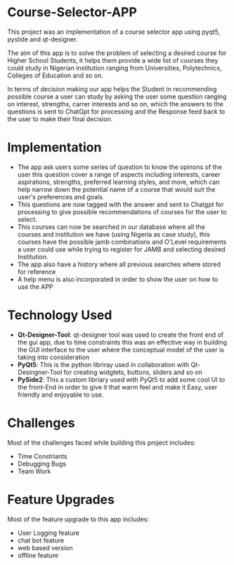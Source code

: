 # Course-Selector-APP

This project was an implementation of a course selector app using pyqt5, pyslide and qt-designer.

The aim of this app is to solve the problem of selecting a desired course for Higher School Students, it helps them provide a wide list of courses they could study in Nigerian institution ranging from Universities, Polytechnics, Colleges of Education and so on.

In terms of decision making our app helps the Student in recommending possible course a user can study by asking the user some question ranging on interest, strengths, carrer interests and so on, which the answers to the questions is sent to ChatGpt for processing and the Response feed back to the user to make their final decision.

# Implementation

* The app ask users some series of question to know the opinons of the user this question cover a range of aspects including interests, career aspirations, strengths, preferred learning styles, and more, which can help narrow down the potential name of a course that would suit the user's preferences and goals.
* This questions are now tagged with the answer and sent to Chatgpt for processing to give possible recommendations of courses for the user to select.
* This courses can now be searched in our database where all the courses and institution we have (using Nigeria as case study), this courses have the possible jamb combinations and O'Level requirements a user could use while trying to register for JAMB and selecting desired Institution.
* The app also have a history where all previous searches where stored for reference
* A help menu is also incorporated in order to show the user on how to use the APP

# Technology Used

* **Qt-Designer-Tool**: qt-designer tool was used to create the front end of the gui app, due to time constraints this was an effective way in building the GUI interface to the user where the conceptual model of the user is taking into consideration
* **PyQt5**: This is the python libriray used in collaboration with Qt-Desingner-Tool for creating widgtets, buttons, sliders and so on
* **PySide2**: This a custom libriary used with PyQt5 to add some cool UI to the front-End in order to give it that warm feel and make it Easy, user friendly and enjoyable to use.

# Challenges

Most of the challenges faced while building this project includes:

* Time Constriants
* Debugging Bugs
* Team Work

# Feature Upgrades

Most of the feature upgrade to this app includes:

* User Logging feature
* chat bot feature
* web based version
* offline feature

